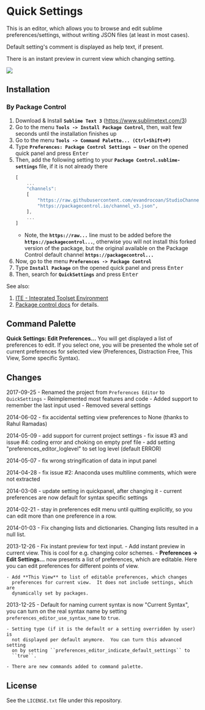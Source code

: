 Quick Settings
==================

This is an editor, which allows you to browse and edit sublime preferences/settings,
without writing JSON files (at least in most cases).

Default setting's comment is displayed as help text, if present.

There is an instant preview in current view which changing setting.

![](https://i.imgur.com/r4GBBNh.gif)


## Installation

### By Package Control

1. Download & Install **`Sublime Text 3`** (https://www.sublimetext.com/3)
1. Go to the menu **`Tools -> Install Package Control`**, then,
   wait few seconds until the installation finishes up
1. Go to the menu **`Tools -> Command Palette...
   (Ctrl+Shift+P)`**
1. Type **`Preferences:
   Package Control Settings – User`** on the opened quick panel and press <kbd>Enter</kbd>
1. Then,
   add the following setting to your **`Package Control.sublime-settings`** file, if it is not already there
   ```js
   [
       ...
       "channels":
       [
           "https://raw.githubusercontent.com/evandrocoan/StudioChannel/master/channel.json",
           "https://packagecontrol.io/channel_v3.json",
       ],
       ...
   ]
   ```
   * Note,
     the **`https://raw...`** line must to be added before the **`https://packagecontrol...`**,
     otherwise you will not install this forked version of the package,
     but the original available on the Package Control default channel **`https://packagecontrol...`**
1. Now,
   go to the menu **`Preferences -> Package Control`**
1. Type **`Install Package`** on the opened quick panel and press <kbd>Enter</kbd>
1. Then,
search for **`QuickSettings`** and press <kbd>Enter</kbd>

See also:
1. [ITE - Integrated Toolset Environment](https://github.com/evandrocoan/ITE)
1. [Package control docs](https://packagecontrol.io/docs/usage) for details.


Command Palette
---------------

**Quick Settings: Edit Preferences...**
    You will get displayed a list of preferences to edit.  If you select one, you will
    be presented the whole set of current preferences for selected view (Preferences,
    Distraction Free, This View, Some specific Syntax).


Changes
-------

2017-09-25
    - Renamed the project from `Preferences Editor` to `QuickSettings`
    - Reimplemented most features and code
    - Added support to remember the last input used
    - Removed several settings

2014-06-02
    - fix accidental setting view preferences to None (thanks to Rahul Ramadas)

2014-05-09
    - add support for current project settings
    - fix issue #3 and issue #4: coding error and choking on empty pref file
    - add setting "preferences_editor_loglevel" to set log level (default ERROR)

2014-05-07
    - fix wrong stringification of data in input panel

2014-04-28
    - fix issue #2: Anaconda uses multiline comments, which were not
      extracted

2014-03-08
    - update setting in quickpanel, after changing it
    - current preferences are now default for syntax specific settings

2014-02-21
    - stay in preferences edit menu until quitting explicitly,
      so you can edit more than one preference in a row.

2014-01-03
    - Fix changing lists and dictionaries.  Changing lists resulted in a null
      list.

2013-12-26
    - Fix instant preview for text input.
    - Add instant preview in current view.  This is cool for e.g. changing
      color schemes.
    - **Preferences → Edit Settings...** now presents a list of preferences,
      which are editable.  Here you can edit preferences for different points
      of view.

    - Add **This View** to list of editable preferences, which changes
      preferences for current view.  It does not include settings, which are
      dynamically set by packages.


2013-12-25
    - Default for naming current syntax is now "Current Syntax", you can turn
      on the real syntax name by setting ``preferences_editor_use_syntax_name``
      to ``true``.

    - Setting type (if it is the default or a setting overridden by user) is
      not displayed per default anymore.  You can turn this advanced setting
      on by setting ``preferences_editor_indicate_default_settings`` to
      ``true``.

    - There are new commands added to command palette.


## License

See the `LICENSE.txt` file under this repository.

